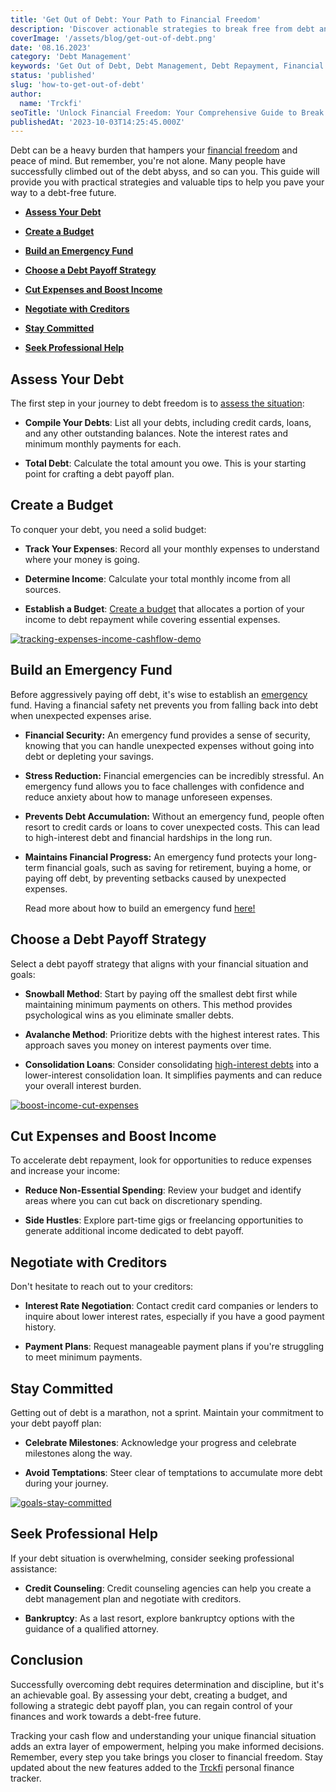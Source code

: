 ```yaml
---
title: 'Get Out of Debt: Your Path to Financial Freedom'
description: 'Discover actionable strategies to break free from debt and achieve financial freedom. Assess, budget, and implement effective payoff strategies for a brighter financial future.'
coverImage: '/assets/blog/get-out-of-debt.png'
date: '08.16.2023'
category: 'Debt Management'
keywords: 'Get Out of Debt, Debt Management, Debt Repayment, Financial Freedom, Budgeting, Emergency Fund, Debt Payoff Strategies, Credit Counseling, Debt Consolidation, Financial Discipline'
status: 'published'
slug: 'how-to-get-out-of-debt'
author:
  name: 'Trckfi'
seoTitle: 'Unlock Financial Freedom: Your Comprehensive Guide to Break Free from Debt'
publishedAt: '2023-10-03T14:25:45.000Z'
---
```


Debt can be a heavy burden that hampers your [financial freedom](/blog/achieve-financial-independence-guide-to-freedom) and peace of mind. But remember, you're not alone. Many people have successfully climbed out of the debt abyss, and so can you. This guide will provide you with practical strategies and valuable tips to help you pave your way to a debt-free future.

- [**Assess Your Debt**](#debt)

- [**Create a Budget**](#create-budget)

- [**Build an Emergency Fund**](#emergency-budget)

- [**Choose a Debt Payoff Strategy**](#payoff-strategy)

- [**Cut Expenses and Boost Income**](#cut-expenses)

- [**Negotiate with Creditors**](#negotiate-creditors)

- [**Stay Committed**](#stay-comitted)

- [**Seek Professional Help**](#seek-professional-help)

## Assess Your Debt

The first step in your journey to debt freedom is to [assess the situation](/blog/optimize-financial-tracking-for-success):

- **Compile Your Debts**: List all your debts, including credit cards, loans, and any other outstanding balances. Note the interest rates and minimum monthly payments for each.

- **Total Debt**: Calculate the total amount you owe. This is your starting point for crafting a debt payoff plan.

## Create a Budget

To conquer your debt, you need a solid budget:

- **Track Your Expenses**: Record all your monthly expenses to understand where your money is going.

- **Determine Income**: Calculate your total monthly income from all sources.

- **Establish a Budget**: [Create a budget](/blog/budgeting-made-easy) that allocates a portion of your income to debt repayment while covering essential expenses.

[![tracking-expenses-income-cashflow-demo](/images/home--11--MyMT.png)](/pricing)

## Build an Emergency Fund

Before aggressively paying off debt, it's wise to establish an [emergency](/blog/building-an-emergency-fund) fund. Having a financial safety net prevents you from falling back into debt when unexpected expenses arise.

- **Financial Security:** An emergency fund provides a sense of security, knowing that you can handle unexpected expenses without going into debt or depleting your savings.

- **Stress Reduction:** Financial emergencies can be incredibly stressful. An emergency fund allows you to face challenges with confidence and reduce anxiety about how to manage unforeseen expenses.

- **Prevents Debt Accumulation:** Without an emergency fund, people often resort to credit cards or loans to cover unexpected costs. This can lead to high-interest debt and financial hardships in the long run.

- **Maintains Financial Progress:** An emergency fund protects your long-term financial goals, such as saving for retirement, buying a home, or paying off debt, by preventing setbacks caused by unexpected expenses.

    Read more about how to build an emergency fund [here!](/blog/building-an-emergency-fund)

## Choose a Debt Payoff Strategy

Select a debt payoff strategy that aligns with your financial situation and goals:

- **Snowball Method**: Start by paying off the smallest debt first while maintaining minimum payments on others. This method provides psychological wins as you eliminate smaller debts.

- **Avalanche Method**: Prioritize debts with the highest interest rates. This approach saves you money on interest payments over time.

- **Consolidation Loans**: Consider consolidating [high-interest debts](/blog/essential-financial-concepts) into a lower-interest consolidation loan. It simplifies payments and can reduce your overall interest burden.

[![boost-income-cut-expenses](/images/home--8--gwNj.png)](/pricing)

## Cut Expenses and Boost Income

To accelerate debt repayment, look for opportunities to reduce expenses and increase your income:

- **Reduce Non-Essential Spending**: Review your budget and identify areas where you can cut back on discretionary spending.

- **Side Hustles**: Explore part-time gigs or freelancing opportunities to generate additional income dedicated to debt payoff.

## Negotiate with Creditors

Don't hesitate to reach out to your creditors:

- **Interest Rate Negotiation**: Contact credit card companies or lenders to inquire about lower interest rates, especially if you have a good payment history.

- **Payment Plans**: Request manageable payment plans if you're struggling to meet minimum payments.

## Stay Committed

Getting out of debt is a marathon, not a sprint. Maintain your commitment to your debt payoff plan:

- **Celebrate Milestones**: Acknowledge your progress and celebrate milestones along the way.

- **Avoid Temptations**: Steer clear of temptations to accumulate more debt during your journey.

[![goals-stay-committed](/images/home--12--A5Mj.png)](/pricing)

## Seek Professional Help

If your debt situation is overwhelming, consider seeking professional assistance:

- **Credit Counseling**: Credit counseling agencies can help you create a debt management plan and negotiate with creditors.

- **Bankruptcy**: As a last resort, explore bankruptcy options with the guidance of a qualified attorney.

## Conclusion

Successfully overcoming debt requires determination and discipline, but it's an achievable goal. By assessing your debt, creating a budget, and following a strategic debt payoff plan, you can regain control of your finances and work towards a debt-free future.

Tracking your cash flow and understanding your unique financial situation adds an extra layer of empowerment, helping you make informed decisions. Remember, every step you take brings you closer to financial freedom. Stay updated about the new features added to the [Trckfi](/pricing) personal finance tracker.

